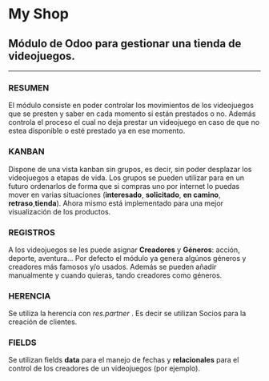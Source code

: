 # My Shop

## Módulo de Odoo para gestionar una tienda de videojuegos.
***
### RESUMEN

El módulo consiste en poder controlar los movimientos de los videojuegos que se presten y saber en cada momento si están prestados o no. Además controla el proceso el cual no deja prestar un videojuego en caso de que no estea disponible o esté prestado ya en ese momento.

### KANBAN

Dispone de una vista kanban sin grupos, es decir, sin poder desplazar los videojuegos a etapas de vida. Los grupos se pueden utilizar para en un futuro ordenarlos de forma que si compras uno por internet lo puedas mover en varias situaciones (**interesado**, **solicitado**, **en camino**, **retraso**,**tienda**). Ahora mismo está implementado para una mejor visualización de los productos.

### REGISTROS

A los videojuegos se les puede asignar **Creadores** y **Géneros**: acción, deporte, aventura... Por defecto el módulo ya genera algúnos géneros y creadores más famosos y/o usados. Además se pueden añadir manualmente y cuando quieras, tando creadores como géneros.

### HERENCIA

Se utiliza la herencia con *res.partner* . Es decir se utilizan Socios para la creación de clientes.

### FIELDS

Se utilizan fields **data** para el manejo de fechas y **relacionales** para el control de los creadores de un videojuegos (por ejemplo).
